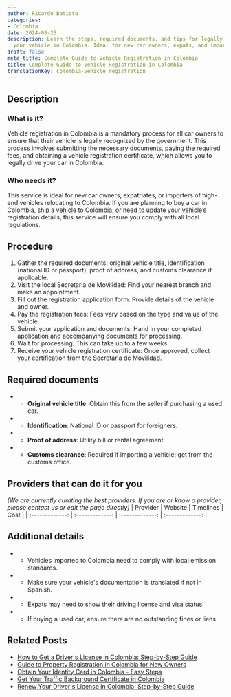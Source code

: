 ```yaml
---
author: Ricardo Batista
categories:
- Colombia
date: 2024-06-25
description: Learn the steps, required documents, and tips for legally registering
  your vehicle in Colombia. Ideal for new car owners, expats, and importers.
draft: false
meta_title: Complete Guide to Vehicle Registration in Colombia
title: Complete Guide to Vehicle Registration in Colombia
translationKey: colombia-vehicle_registration
---
```



## Description
### What is it?
Vehicle registration in Colombia is a mandatory process for all car owners to ensure that their vehicle is legally recognized by the government. This process involves submitting the necessary documents, paying the required fees, and obtaining a vehicle registration certificate, which allows you to legally drive your car in Colombia.

### Who needs it?
This service is ideal for new car owners, expatriates, or importers of high-end vehicles relocating to Colombia. If you are planning to buy a car in Colombia, ship a vehicle to Colombia, or need to update your vehicle’s registration details, this service will ensure you comply with all local regulations.

## Procedure

1. Gather the required documents: original vehicle title, identification (national ID or passport), proof of address, and customs clearance if applicable.
2. Visit the local Secretaria de Movilidad: Find your nearest branch and make an appointment.
3. Fill out the registration application form: Provide details of the vehicle and owner.
4. Pay the registration fees: Fees vary based on the type and value of the vehicle.
5. Submit your application and documents: Hand in your completed application and accompanying documents for processing.
6. Wait for processing: This can take up to a few weeks.
7. Receive your vehicle registration certificate: Once approved, collect your certification from the Secretaria de Movilidad.


## Required documents

- * **Original vehicle title**: Obtain this from the seller if purchasing a used car.
- * **Identification**: National ID or passport for foreigners.
- * **Proof of address**: Utility bill or rental agreement.
- * **Customs clearance**: Required if importing a vehicle; get from the customs office.


## Providers that can do it for you
_(We are currently curating the best providers. If you are or know a provider, please contact us or edit the page directly)_
| Provider        |     Website     |     Timelines    |       Cost      |
| :-------------: | :-------------: |  :-------------: | :-------------: |

## Additional details

- * Vehicles imported to Colombia need to comply with local emission standards.
- * Make sure your vehicle's documentation is translated if not in Spanish.
- * Expats may need to show their driving license and visa status.
- * If buying a used car, ensure there are no outstanding fines or liens.




## Related Posts

- [How to Get a Driver's License in Colombia: Step-by-Step Guide](https://tramitit.com/guides/colombia/drivers_license/)
- [Guide to Property Registration in Colombia for New Owners](https://tramitit.com/guides/colombia/property_registration/)
- [Obtain Your Identity Card in Colombia - Easy Steps](https://tramitit.com/guides/colombia/identity_card_issuance/)
- [Get Your Traffic Background Certificate in Colombia](https://tramitit.com/guides/colombia/traffic_background_certificate/)
- [Renew Your Driver's License in Colombia: Step-by-Step Guide](https://tramitit.com/guides/colombia/drivers_license_renewal/)
